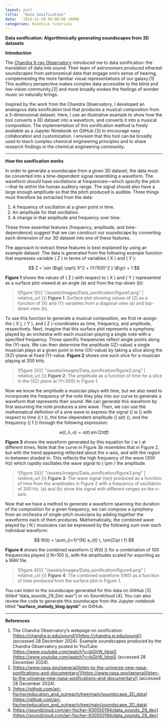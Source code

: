 ```yaml
---
layout: post
title:  "Data Sonification"
date:   2024-12-29 00:00:00 +0800
categories: Kinetics tutorials
---
```


**Data sonification: Algorithmically generating soundscapes from 3D datasets**

**Introduction**

The [Chandra X-ray Observatory](https://chandra.si.edu/sound/) introduced me to data sonification: the translation of data into sound. Their team of astronomers produced ethereal soundscapes from astronomical data that engage one’s sense of hearing, complementing the more familiar visual representations of our galaxy.\[1\] This auditory perspective makes complex data accessible to the blind and low-vision community,\[2\] and more broadly evokes the feelings of wonder music so naturally brings.

Inspired by the work from the Chandra Observatory, I developed an analogous data sonification tool that produces a musical composition from a 3-dimensional dataset. Here, I use an illustrative example to show how the tool converts a 3D dataset into a waveform, and converts it into a musical composition. The implementation of this sonification method is freely available as a Jupyter Notebook on GitHub \[3\] to encourage easy collaboration and customization. I envision that this tool can be broadly used to teach complex chemical engineering principles and to share research findings in the chemical engineering community.

---

**How the sonification works**

In order to generate a soundscape from a given 3D dataset, the data must be converted into a time-dependent signal resembling a waveform. The waveform should have oscillations at frequencies—which specify the pitch—that lie within the human auditory range. The signal should also have a large enough amplitude so that the pitch produced is audible. Three things must therefore be extracted from the data:

1. A frequency of oscillation at a given point in time.  
2. An amplitude for that oscillation.  
3. A change in that amplitude and frequency over time.

These three essential features (frequency, amplitude, and time-dependence) suggest that we can construct our soundscape by converting each dimension of our 3D dataset into one of these features.

The approach to extract these features is best explained by using an example dataset. The data is generated from the following example function that expresses variable \( Z \) in terms of variables \( X \) and \( Y \):

$$
Z = \sin \Bigl( \sqrt{ X^2 + (Y/100)^2 } \Bigr) + 1
$$

**Figure 1** shows the values of \( Z \) with respect to \( X \) and \( Y \) represented as a surface plot viewed at an angle (a) and from the top-down (b):

> ![figure 1]({{ "/assets/images/Data_sonification/figure1.png" | relative_url }})
> **Figure 1**: Surface plot showing values of \(Z\) as a function of \(X\) and \(Y\) variables from a diagonal view (a) and top-down view (b).

To use this function to generate a musical composition, we first re-assign the \( X \), \( Y \), and \( Z \)-coordinates as time, frequency, and amplitude, respectively. Next, imagine that this surface plot represents a symphony played by an orchestra with each musician playing a single note with a specified frequency. Those specific frequencies reflect single points along the \(Y\)-axis. We can then determine the amplitude (\(Z\)-value) a single musician plays at a given point in time (\(X\)-value) by taking a slice along the \(XZ\)-plane at fixed \(Y\)-value. **Figure 2** shows one such slice for a musician playing at 300 kHz.

> ![figure 2]({{ "/assets/images/Data_sonification/figure2.png" | relative_url }})
> **Figure 2**: The amplitude as a function of time for a slice in the \(XZ\) plane at \(Y=300\) in Figure 1.

Now we know the amplitude a musician plays with time, but we also need to incorporate the frequency of the note they play into our curve to generate a waveform that represents their sound. We can generate this waveform by first assuming the note produces a sine wave. Then, we can use the mathematical definition of a sine wave to express the signal (\( w \)) with respect to time (\( t \)), the time-dependent amplitude (\( a(t) \)), and the frequency (\( f \)) through the following expression:

$$
w(t, \lambda, a) = a(t) \, \sin(2\pi t f)
$$

**Figure 3** shows the waveform generated by this equation for \( w \) at different times. Note that the curve in Figure 3b resembles that in Figure 2, but with the trend appearing reflected about the x-axis, and with the region in-between shaded in. This reflects the high frequency of the wave (300 Hz) which rapidly oscillates the wave signal to \( \pm \) the amplitude.

> ![figure 3]({{ "/assets/images/Data_sonification/figure3.png" | relative_url }})
> **Figure 3**: The wave signal (\(w\)) produced as a function of time from the amplitudes in Figure 2 with a frequency of oscillation of 300 Hz. (a) and (b) show the signal with different ranges on the x-axis.

Now that we have a method to generate a waveform spanning the duration of the composition for a given frequency, we can compose a symphony from an orchestra of single-pitch musicians by adding together the waveforms each of them produces. Mathematically, the combined wave played by \( N \) musicians can be expressed by the following sum over each individual waveform:

$$
W(t) = \sum_{i=1}^{N} a_i(t) \, \sin(2\pi t f)
$$

**Figure 4** shows the combined waveform (\( W(t) \)) for a combination of 100 frequencies played (\( N=100 \)), with the amplitudes scaled for exporting as a WAV file.

> ![figure 4]({{ "/assets/images/Data_sonification/figure4.png" | relative_url }})
> **Figure 4**: The combined waveform (\(W\)) as a function of time produced from the surface plot in Figure 1.

You can listen to the soundscape generated for this data on GitHub \[3\] (titled “data_sounds_29_Dec.wav”) or on Soundcloud \[4\]. You can also review the code to generate this soundscape from the Jupyter notebook titled **“surface_melody_blog.ipynb”** on GitHub.

---

**References**

1. The Chandra Observatory’s webpage on sonification: [https://chandra.si.edu/sound/](https://chandra.si.edu/sound/) (accessed 28 December 2024). Example soundscapes produced by the Chandra Observatory posted to YouTube: [https://www.youtube.com/watch?v=bGIrW_hbgiI](https://www.youtube.com/watch?v=bGIrW_hbgiI) (accessed 28 December 2024).  
2. [https://www.nasa.gov/general/listen-to-the-universe-new-nasa-sonifications-and-documentary/](https://www.nasa.gov/general/listen-to-the-universe-new-nasa-sonifications-and-documentary/) (accessed 28 December 2024).  
3. [https://github.com/ari-fischer/education_and_outreach/tree/main/soundscape_3D_data](https://github.com/ari-fischer/education_and_outreach/tree/main/soundscape_3D_data)  
4. [https://soundcloud.com/ari-fischer-930550194/data_sounds_29_dec](https://soundcloud.com/ari-fischer-930550194/data_sounds_29_dec)  
